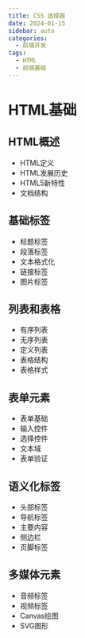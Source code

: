 ```yaml
---
title: CSS 选择器
date: 2024-01-15
sidebar: auto
categories:
  - 前端开发
tags:
  - HTML
  - 前端基础
---
```


# HTML基础

## HTML概述
- HTML定义
- HTML发展历史
- HTML5新特性
- 文档结构

## 基础标签
- 标题标签
- 段落标签
- 文本格式化
- 链接标签
- 图片标签

## 列表和表格
- 有序列表
- 无序列表
- 定义列表
- 表格结构
- 表格样式

## 表单元素
- 表单基础
- 输入控件
- 选择控件
- 文本域
- 表单验证

## 语义化标签
- 头部标签
- 导航标签
- 主要内容
- 侧边栏
- 页脚标签

## 多媒体元素
- 音频标签
- 视频标签
- Canvas绘图
- SVG图形 